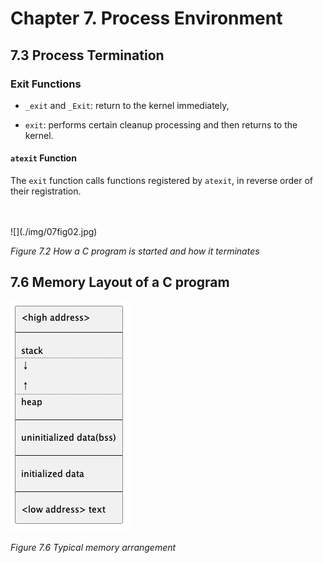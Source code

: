 # Chapter 7. Process Environment

## 7.3 Process Termination

### Exit Functions

- `_exit` and `_Exit`: return to the kernel immediately,

- `exit`: performs certain cleanup processing and then returns to the kernel.

#### `atexit` Function

The `exit` function calls functions registered by `atexit`, in reverse order of their registration.

<br/>
<br/>

<div style={{textAlign:'center'}}>
![](./img/07fig02.jpg)

_Figure 7.2 How a C program is started and how it terminates_

</div>

## 7.6 Memory Layout of a C program

<div style={{textAlign:'center'}}>

![](./img/07fig06.jpg)

_Figure 7.6 Typical memory arrangement_

</div>
